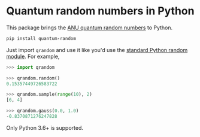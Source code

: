 # Quantum random numbers in Python

This package brings the [ANU quantum random numbers][anu] to Python.

```bash
pip install quantum-random
```

Just import `qrandom` and use it like you'd use the
[standard Python random module][pyrandom]. For example,

```python
>>> import qrandom

>>> qrandom.random()
0.15357449726583722

>>> qrandom.sample(range(10), 2)
[6, 4]

>>> qrandom.gauss(0.0, 1.0)
-0.8370871276247828
```

Only Python 3.6+ is supported.

[anu]: https://qrng.anu.edu.au
[pyrandom]: https://docs.python.org/3.9/library/random.html
